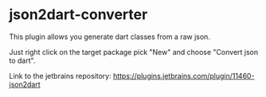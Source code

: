 # json2dart-converter

This plugin allows you generate dart classes from a raw json. 

Just right click on the target package pick "New" and choose "Convert json to dart".

Link to the jetbrains repository: 
https://plugins.jetbrains.com/plugin/11460-json2dart
